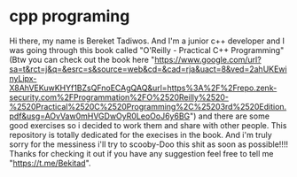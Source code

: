 # cpp programing
Hi there, my name is Bereket Tadiwos. And I'm a junior c++ developer and I was going through this book called "O'Reilly - Practical C++ Programming" (Btw you can check out the book here "https://www.google.com/url?sa=t&rct=j&q=&esrc=s&source=web&cd=&cad=rja&uact=8&ved=2ahUKEwinyLipx-X8AhVEKuwKHYf1BZsQFnoECAgQAQ&url=https%3A%2F%2Frepo.zenk-security.com%2FProgrammation%2FO%2520Reilly%2520-%2520Practical%2520C%2520Programming%2C%25203rd%2520Edition.pdf&usg=AOvVaw0mHVGDwOyR0LeoOoJ6y6BG") and there are some good exercises so i decided to work them and share with other people. This repository is totally dedicated for the execises in the book. 
And i'm truly sorry for the messiness i'll try to scooby-Doo this shit as soon as possible!!!!
Thanks for checking it out if you have any suggestion feel free to tell me "https://t.me/Bekitad". 
